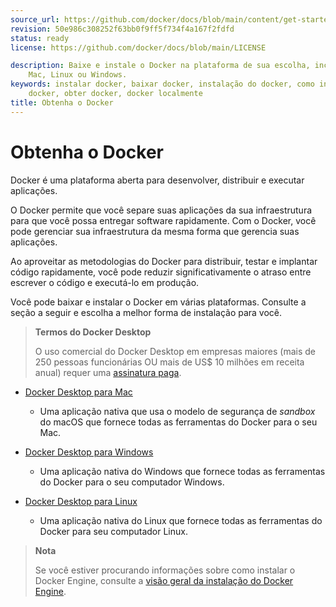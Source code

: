 ```yaml
---
source_url: https://github.com/docker/docs/blob/main/content/get-started/get-docker.md
revision: 50e986c308252f63bb0f9ff5f734f4a167f2fdfd
status: ready
license: https://github.com/docker/docs/blob/main/LICENSE

description: Baixe e instale o Docker na plataforma de sua escolha, incluindo
    Mac, Linux ou Windows.
keywords: instalar docker, baixar docker, instalação do docker, como instalar
    docker, obter docker, docker localmente
title: Obtenha o Docker
---
```


# Obtenha o Docker

Docker é uma plataforma aberta para desenvolver, distribuir e executar
aplicações.

O Docker permite que você separe suas aplicações da sua infraestrutura para que
você possa entregar software rapidamente.
Com o Docker, você pode gerenciar sua infraestrutura da mesma forma que gerencia
suas aplicações.

Ao aproveitar as metodologias do Docker para distribuir, testar e implantar
código rapidamente, você pode reduzir significativamente o atraso entre escrever
o código e executá-lo em produção.

Você pode baixar e instalar o Docker em várias plataformas.
Consulte a seção a seguir e escolha a melhor forma de instalação para você.

> **Termos do Docker Desktop**
>
> O uso comercial do Docker Desktop em empresas maiores (mais de 250 pessoas
> funcionárias OU mais de US$ 10 milhões em receita anual) requer uma
> [assinatura paga](https://www.docker.com/pricing/).

* [Docker Desktop para Mac](../manuals/desktop/install/mac-install.md)
    * Uma aplicação nativa que usa o modelo de segurança de _sandbox_ do macOS
      que
      fornece todas as ferramentas do Docker para o seu Mac.

* [Docker Desktop para Windows](../manuals/desktop/install/windows-install.md)
    * Uma aplicação nativa do Windows que fornece todas as ferramentas do Docker
      para o seu computador Windows.

* [Docker Desktop para Linux](../manuals/desktop/install/linux/index.md)
    * Uma aplicação nativa do Linux que fornece todas as ferramentas do Docker
      para seu computador Linux.

> **Nota**
>
> Se você estiver procurando informações sobre como instalar o Docker Engine,
> consulte a [visão geral da instalação do Docker Engine](../manuals/engine/install/index.md).
